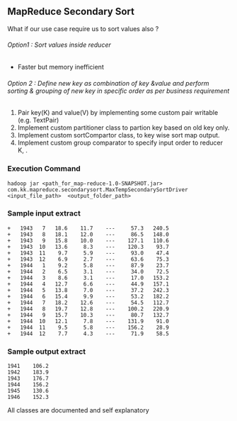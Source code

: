 
##	MapReduce Secondary Sort 

What if our use case require us to sort values also ? 

###### Option1 : Sort values inside reducer
 - Faster but memory inefficient

###### Option 2 :  Define new key as combination of key &value and perform sorting & grouping of new key in specific order as per business requirement 


 1.	Pair  key(K) and value(V) by implementing some custom pair writable (e.g. TextPair)
 2.	Implement custom partitioner class to partion key based on old key only. 
 3.	Implement custom sortCompartor class,  to key wise sort map output.
 4.	Implement custom group comparator to specify input order to reducer K, <list ofvalues> .


 ###		Execution Command  
`hadoop jar <path_for_map-reduce-1.0-SNAPSHOT.jar> com.kk.mapreduce.secondarysort.MaxTempSecondarySortDriver <input_file_path>  <output_folder_path>`

###	Sample input extract 

```
+   1943   7   18.6    11.7    ---     57.3   240.5
+   1943   8   18.1    12.0    ---     86.5   148.0
+   1943   9   15.8    10.0    ---    127.1   110.6
+   1943  10   13.6     8.3    ---    120.3    93.7
+   1943  11    9.7     5.9    ---     93.0    47.4
+   1943  12    6.9     2.7    ---     63.6    75.3
+   1944   1    9.2     5.8    ---     87.9    23.7
+   1944   2    6.5     3.1    ---     34.0    72.5
+   1944   3    8.6     3.1    ---     17.0   153.2
+   1944   4   12.7     6.6    ---     44.9   157.1
+   1944   5   13.8     7.0    ---     37.2   242.3
+   1944   6   15.4     9.9    ---     53.2   182.2
+   1944   7   18.2    12.6    ---     54.5   112.7
+   1944   8   19.7    12.8    ---    100.2   220.9
+   1944   9   15.7    10.3    ---     80.7   132.7
+   1944  10   12.1     7.8    ---    131.9    91.0
+   1944  11    9.5     5.8    ---    156.2    28.9
+   1944  12    7.7     4.3    ---     71.9    58.5
```

###	Sample output extract

```
1941	106.2
1942	183.9
1943	176.7
1944	156.2
1945	130.6
1946	152.3
```
 	
 All classes are  documented and self explanatory
